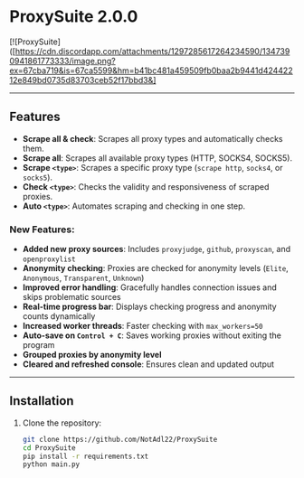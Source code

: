 # ProxySuite 2.0.0

[![ProxySuite]([https://cdn.discordapp.com/attachments/1297285617264234590/1347390941861773333/image.png?ex=67cba719&is=67ca5599&hm=b41bc481a459509fb0baa2b9441d42442212e849bd0735d83703ceb52f17bbd3&]

------

## Features

- **Scrape all & check**: Scrapes all proxy types and automatically checks them.
- **Scrape all**: Scrapes all available proxy types (HTTP, SOCKS4, SOCKS5).
- **Scrape `<type>`**: Scrapes a specific proxy type (`scrape http`, `socks4`, or `socks5`).
- **Check `<type>`**: Checks the validity and responsiveness of scraped proxies.
- **Auto `<type>`**: Automates scraping and checking in one step.

### New Features:
- **Added new proxy sources**: Includes `proxyjudge`, `github`, `proxyscan`, and `openproxylist`
- **Anonymity checking**: Proxies are checked for anonymity levels (`Elite`, `Anonymous`, `Transparent`, `Unknown`)
- **Improved error handling**: Gracefully handles connection issues and skips problematic sources
- **Real-time progress bar**: Displays checking progress and anonymity counts dynamically
- **Increased worker threads**: Faster checking with `max_workers=50`
- **Auto-save on `Control + C`**: Saves working proxies without exiting the program
- **Grouped proxies by anonymity level**
- **Cleared and refreshed console**: Ensures clean and updated output

---

## Installation

1. Clone the repository:
   ```bash
   git clone https://github.com/NotAdl22/ProxySuite
   cd ProxySuite
   pip install -r requirements.txt
   python main.py
